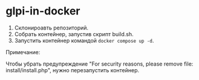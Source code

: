 # glpi-in-docker

1. Склонироавть репозиторий.
2. Собрать контейнер, запустив скрипт build.sh.
3. Запустить контейнер командой `docker compose up -d`.

Примечание:

Чтобы убрать предупреждение "For security reasons, please remove file: install/install.php", нужно перезапустить контейнер.